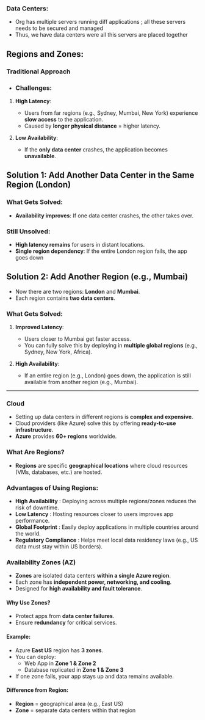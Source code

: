 
### Data Centers:
- Org has multiple servers running diff applications ; all these servers needs to be secured and managed
- Thus, we have data centers were all this servers are placed together

## Regions and Zones:

### Traditional  Approach

- ### Challenges:
1. **High Latency**:
   - Users from far regions (e.g., Sydney, Mumbai, New York) experience **slow access** to the application.
   - Caused by **longer physical distance** = higher latency.

2. **Low Availability**:
   - If the **only data center** crashes, the application becomes **unavailable**.
  
## Solution 1: Add Another Data Center in the Same Region (London)

### What Gets Solved:
- **Availability improves**: If one data center crashes, the other takes over.

### Still Unsolved:
- **High latency remains** for users in distant locations.
- **Single region dependency**: If the entire London region fails, the app goes down

## Solution 2: Add Another Region (e.g., Mumbai)

- Now there are two regions: **London** and **Mumbai**.
- Each region contains **two data centers**.

### What Gets Solved:
1. **Improved Latency**:
   - Users closer to Mumbai get faster access.
   - You can fully solve this by deploying in **multiple global regions** (e.g., Sydney, New York, Africa).

2. **High Availability**:
   - If an entire region (e.g., London) goes down, the application is still available from another region (e.g., Mumbai).

---

### Cloud

- Setting up data centers in different regions is **complex and expensive**.
- Cloud providers (like Azure) solve this by offering **ready-to-use infrastructure**.
- **Azure** provides **60+ regions** worldwide.

### What Are Regions?

- **Regions** are specific **geographical locations** where cloud resources (VMs, databases, etc.) are hosted.

### Advantages of Using Regions:

- **High Availability**  : Deploying across multiple regions/zones reduces the risk of downtime.
- **Low Latency**  : Hosting resources closer to users improves app performance.
- **Global Footprint**  : Easily deploy applications in multiple countries around the world.
- **Regulatory Compliance**  : Helps meet local data residency laws (e.g., US data must stay within US borders).



### Availability Zones (AZ)

- **Zones** are isolated data centers **within a single Azure region**.
- Each zone has **independent power, networking, and cooling**.
- Designed for **high availability and fault tolerance**.

#### Why Use Zones?
- Protect apps from **data center failures**.
- Ensure **redundancy** for critical services.

#### Example:
- Azure **East US** region has **3 zones**.
- You can deploy:
  - Web App in **Zone 1 & Zone 2**
  - Database replicated in **Zone 1 & Zone 3**
- If one zone fails, your app stays up and data remains available.

#### Difference from Region:
- **Region** = geographical area (e.g., East US)
- **Zone** = separate data centers within that region


